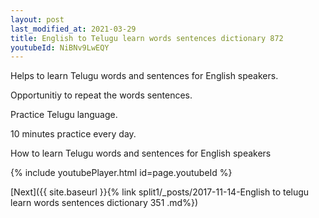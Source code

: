 ```yaml
---
layout: post
last_modified_at: 2021-03-29
title: English to Telugu learn words sentences dictionary 872 
youtubeId: NiBNv9LwEQY
---
```

 
 
Helps to learn Telugu words and sentences for English speakers.

Opportunitiy to repeat the words sentences. 

Practice Telugu language. 
 
10 minutes practice every day. 
 
How to learn Telugu words and sentences for English speakers 
 
{% include youtubePlayer.html id=page.youtubeId %}
 
 
[Next]({{ site.baseurl }}{% link  split1/_posts/2017-11-14-English to telugu learn words sentences dictionary 351 .md%})
 
